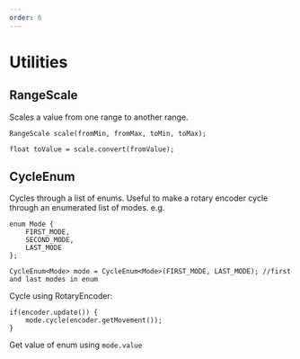```yaml
---
order: 6
---
```


# Utilities

## RangeScale

Scales a value from one range to another range.

    RangeScale scale(fromMin, fromMax, toMin, toMax);
    
    float toValue = scale.convert(fromValue);
    
## CycleEnum

Cycles through a list of enums. Useful to make a rotary encoder cycle through an enumerated list of modes. e.g.

    enum Mode {
        FIRST_MODE,
        SECOND_MODE,
        LAST_MODE
    };
    
    CycleEnum<Mode> mode = CycleEnum<Mode>(FIRST_MODE, LAST_MODE); //first and last modes in enum
    
Cycle using RotaryEncoder:
    
    if(encoder.update()) {
        mode.cycle(encoder.getMovement());
    }

Get value of enum using ```mode.value```


